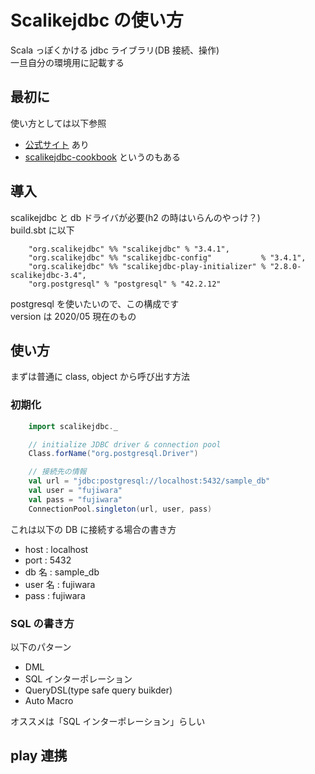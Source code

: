 # Scalikejdbc の使い方

Scala っぽくかける jdbc ライブラリ(DB 接続、操作)   
一旦自分の環境用に記載する  

## 最初に

使い方としては以下参照  
* [公式サイト](http://scalikejdbc.org/)  あり  
* [scalikejdbc-cookbook](https://github.com/scalikejdbc/scalikejdbc-cookbook) というのもある  

## 導入

scalikejdbc と db ドライバが必要(h2 の時はいらんのやっけ？)  
build.sbt に以下
```
    "org.scalikejdbc" %% "scalikejdbc" % "3.4.1",
    "org.scalikejdbc" %% "scalikejdbc-config"           % "3.4.1",
    "org.scalikejdbc" %% "scalikejdbc-play-initializer" % "2.8.0-scalikejdbc-3.4",
    "org.postgresql" % "postgresql" % "42.2.12"
```
postgresql を使いたいので、この構成です  
version は 2020/05 現在のもの  

## 使い方
まずは普通に class, object から呼び出す方法  
### 初期化
```scala
    import scalikejdbc._

    // initialize JDBC driver & connection pool
    Class.forName("org.postgresql.Driver")

    // 接続先の情報
    val url = "jdbc:postgresql://localhost:5432/sample_db"
    val user = "fujiwara"
    val pass = "fujiwara"
    ConnectionPool.singleton(url, user, pass)
```
これは以下の DB に接続する場合の書き方  
* host : localhost
* port : 5432
* db 名 : sample_db
* user 名 : fujiwara
* pass : fujiwara

### SQL の書き方

以下のパターン  
* DML
* SQL インターポレーション
* QueryDSL(type safe query buikder)
* Auto Macro

オススメは「SQL インターポレーション」らしい

## play 連携
